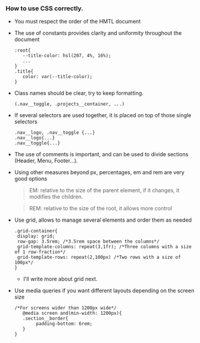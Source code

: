 ### How to use CSS correctly.
- You must respect the order of the HMTL document
- The use of constants provides clarity and uniformity throughout the document
	 ```
	 :root{
		--title-color: hsl(207, 4%, 16%);
		...
	}
	.title{
		color: var(--title-color);
	}
	```
	 
- Class names should be clear, try to keep formatting. 
	 ```
	(.nav__toggle, .projects__container, ...)
	 ```
- If several selectors are used together, it is placed on top of those single selectors
	 ```
	.nav__logo, .nav__toggle {...}   
  	.nav__logo{...}
  	.nav__toggle{...}
  	 ```
	 
 - The use of comments is important, and can be used to divide sections (Header, Menu, Footer...).
 - Using other measures beyond px, percentages, em and rem are very good options
	> EM: relative to the size of the parent element, if it changes, it modifies the children.
	
	> REM: relative to the size of the root, it allows more control
  
  - Use grid, allows to manage several elements and order them as needed
	 ```
	.grid-container{
	  display: grid;
	  row-gap: 3.5rem; /*3.5rem space between the columns*/
	  grid-template-columns: repeat(3,1fr); /*Three columns with a size of 1 row-fraction*/
	  grid-template-rows: repeat(2,100px) /*Two rows with a size of 100px*/
	}
	 ```
	
	- I'll write more about grid next.
- Use media queries if you want different layouts depending on the screen size
	 ```
	/*For screens wider than 1200px wide*/
    	@media screen and(min-width: 1200px){ 
		.section__border{
	      	 padding-bottom: 6rem;
		}
	}
 	```
